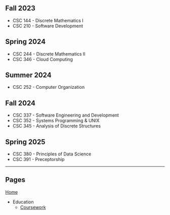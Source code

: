 

## Fall 2023

- CSC 144 - Discrete Mathematics I
- CSC 210 - Software Development

## Spring 2024

- CSC 244 - Discrete Mathematics II
- CSC 346 - Cloud Computing

## Summer 2024

- CSC 252 - Computer Organization

## Fall 2024

- CSC 337 - Software Engineering and Development
- CSC 352 - Systems Programming & UNIX
- CSC 345 - Analysis of Discrete Structures


## Spring 2025

- CSC 380 - Principles of Data Science
- CSC 391 - Preceptorship

---

## Pages

[Home](./README.md)

- Education
  - [Coursework](./coursework.md)
